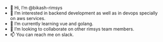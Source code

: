 - 👋 Hi, I’m @bikash-rimsys
- 👀 I’m interested in backend development as well as in devops specially on aws services.
- 🌱 I’m currently learning vue and golang.
- 💞️ I’m looking to collaborate on other rimsys team members.
- 📫 You can reach me on slack.

<!---
bikash-rimsys/bikash-rimsys is a ✨ special ✨ repository because its `README.md` (this file) appears on your GitHub profile.
You can click the Preview link to take a look at your changes.
--->
